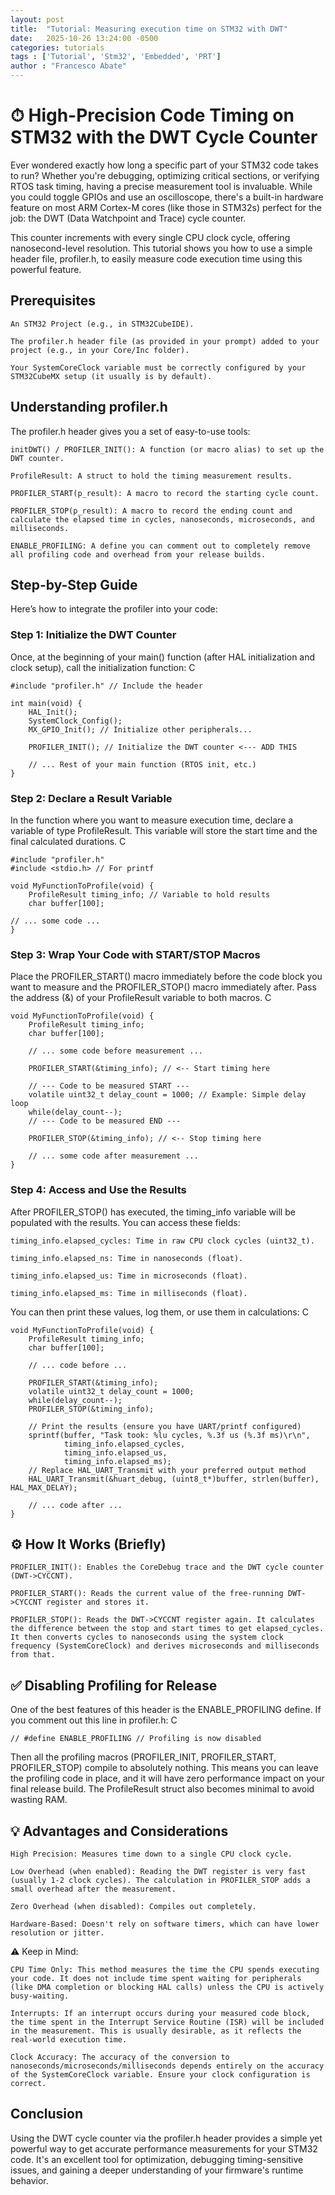 ```yaml
---
layout: post
title:  "Tutorial: Measuring execution time on STM32 with DWT"
date:   2025-10-26 13:24:00 -0500
categories: tutorials
tags : ['Tutorial', 'Stm32', 'Embedded', 'PRT']
author : "Francesco Abate"
---
```


# ⏱ High-Precision Code Timing on STM32 with the DWT Cycle Counter

Ever wondered exactly how long a specific part of your STM32 code takes to run? Whether you're debugging, optimizing critical sections, or verifying RTOS task timing, having a precise measurement tool is invaluable. While you could toggle GPIOs and use an oscilloscope, there's a built-in hardware feature on most ARM Cortex-M cores (like those in STM32s) perfect for the job: the DWT (Data Watchpoint and Trace) cycle counter.

This counter increments with every single CPU clock cycle, offering nanosecond-level resolution. This tutorial shows you how to use a simple header file, profiler.h, to easily measure code execution time using this powerful feature.

## Prerequisites

    An STM32 Project (e.g., in STM32CubeIDE).

    The profiler.h header file (as provided in your prompt) added to your project (e.g., in your Core/Inc folder).

    Your SystemCoreClock variable must be correctly configured by your STM32CubeMX setup (it usually is by default).

## Understanding profiler.h

The profiler.h header gives you a set of easy-to-use tools:

    initDWT() / PROFILER_INIT(): A function (or macro alias) to set up the DWT counter.

    ProfileResult: A struct to hold the timing measurement results.

    PROFILER_START(p_result): A macro to record the starting cycle count.

    PROFILER_STOP(p_result): A macro to record the ending count and calculate the elapsed time in cycles, nanoseconds, microseconds, and milliseconds.

    ENABLE_PROFILING: A define you can comment out to completely remove all profiling code and overhead from your release builds.

## Step-by-Step Guide

Here’s how to integrate the profiler into your code:

### Step 1: Initialize the DWT Counter

Once, at the beginning of your main() function (after HAL initialization and clock setup), call the initialization function:
C

    #include "profiler.h" // Include the header

    int main(void) {
        HAL_Init();
        SystemClock_Config();
        MX_GPIO_Init(); // Initialize other peripherals...

        PROFILER_INIT(); // Initialize the DWT counter <--- ADD THIS

        // ... Rest of your main function (RTOS init, etc.)
    }

### Step 2: Declare a Result Variable

In the function where you want to measure execution time, declare a variable of type ProfileResult. This variable will store the start time and the final calculated durations.
C

    #include "profiler.h"
    #include <stdio.h> // For printf

    void MyFunctionToProfile(void) {
        ProfileResult timing_info; // Variable to hold results
        char buffer[100];

    // ... some code ...
    }

### Step 3: Wrap Your Code with START/STOP Macros

Place the PROFILER_START() macro immediately before the code block you want to measure and the PROFILER_STOP() macro immediately after. Pass the address (&) of your ProfileResult variable to both macros.
C

    void MyFunctionToProfile(void) {
        ProfileResult timing_info;
        char buffer[100];

        // ... some code before measurement ...

        PROFILER_START(&timing_info); // <-- Start timing here

        // --- Code to be measured START ---
        volatile uint32_t delay_count = 1000; // Example: Simple delay loop
        while(delay_count--);
        // --- Code to be measured END ---

        PROFILER_STOP(&timing_info); // <-- Stop timing here

        // ... some code after measurement ...
    }

### Step 4: Access and Use the Results

After PROFILER_STOP() has executed, the timing_info variable will be populated with the results. You can access these fields:

    timing_info.elapsed_cycles: Time in raw CPU clock cycles (uint32_t).

    timing_info.elapsed_ns: Time in nanoseconds (float).

    timing_info.elapsed_us: Time in microseconds (float).

    timing_info.elapsed_ms: Time in milliseconds (float).

You can then print these values, log them, or use them in calculations:
C

    void MyFunctionToProfile(void) {
        ProfileResult timing_info;
        char buffer[100];

        // ... code before ...

        PROFILER_START(&timing_info);
        volatile uint32_t delay_count = 1000;
        while(delay_count--);
        PROFILER_STOP(&timing_info);

        // Print the results (ensure you have UART/printf configured)
        sprintf(buffer, "Task took: %lu cycles, %.3f us (%.3f ms)\r\n",
                timing_info.elapsed_cycles,
                timing_info.elapsed_us,
                timing_info.elapsed_ms);
        // Replace HAL_UART_Transmit with your preferred output method
        HAL_UART_Transmit(&huart_debug, (uint8_t*)buffer, strlen(buffer), HAL_MAX_DELAY);

        // ... code after ...
    }

## ⚙️ How It Works (Briefly)

    PROFILER_INIT(): Enables the CoreDebug trace and the DWT cycle counter (DWT->CYCCNT).

    PROFILER_START(): Reads the current value of the free-running DWT->CYCCNT register and stores it.

    PROFILER_STOP(): Reads the DWT->CYCCNT register again. It calculates the difference between the stop and start times to get elapsed_cycles. It then converts cycles to nanoseconds using the system clock frequency (SystemCoreClock) and derives microseconds and milliseconds from that.

## ✅ Disabling Profiling for Release

One of the best features of this header is the ENABLE_PROFILING define. If you comment out this line in profiler.h:
C

    // #define ENABLE_PROFILING // Profiling is now disabled

Then all the profiling macros (PROFILER_INIT, PROFILER_START, PROFILER_STOP) compile to absolutely nothing. This means you can leave the profiling code in place, and it will have zero performance impact on your final release build. The ProfileResult struct also becomes minimal to avoid wasting RAM.

## 💡 Advantages and Considerations

    High Precision: Measures time down to a single CPU clock cycle.

    Low Overhead (when enabled): Reading the DWT register is very fast (usually 1-2 clock cycles). The calculation in PROFILER_STOP adds a small overhead after the measurement.

    Zero Overhead (when disabled): Compiles out completely.

    Hardware-Based: Doesn't rely on software timers, which can have lower resolution or jitter.

⚠️ Keep in Mind:

    CPU Time Only: This method measures the time the CPU spends executing your code. It does not include time spent waiting for peripherals (like DMA completion or blocking HAL calls) unless the CPU is actively busy-waiting.

    Interrupts: If an interrupt occurs during your measured code block, the time spent in the Interrupt Service Routine (ISR) will be included in the measurement. This is usually desirable, as it reflects the real-world execution time.

    Clock Accuracy: The accuracy of the conversion to nanoseconds/microseconds/milliseconds depends entirely on the accuracy of the SystemCoreClock variable. Ensure your clock configuration is correct.

## Conclusion

Using the DWT cycle counter via the profiler.h header provides a simple yet powerful way to get accurate performance measurements for your STM32 code. It's an excellent tool for optimization, debugging timing-sensitive issues, and gaining a deeper understanding of your firmware's runtime behavior.
